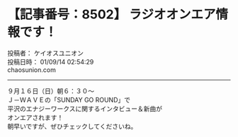 # 【記事番号：8502】 ラジオオンエア情報です！

投稿者： ケイオスユニオン  
投稿日時： 01/09/14 02:54:29  
chaosunion.com

---

９月１６日（日）朝６：３０～  
Ｊ－ＷＡＶＥの「SUNDAY GO ROUND」で  
平沢のエナジーワークスに関するインタビュー＆新曲が  
オンエアされます！  
朝早いですが、ぜひチェックしてくださいね。